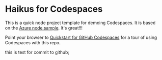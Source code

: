 
# Haikus for Codespaces

This is a quick node project template for demoing Codespaces. It is based on the [Azure node sample](https://github.com/Azure-Samples/nodejs-docs-hello-world). It's great!!!

Point your browser to [Quickstart for GitHub Codespaces](https://docs.github.com/en/codespaces/getting-started/quickstart) for a tour of using Codespaces with this repo.


this is test for commit to github;